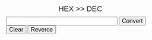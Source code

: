 <script src="javascript/main.js"></script>
<script src="javascript/Converter.js"></script>
<script src="javascript/MathBigNum.js"></script>

<style>
	body {width: 100%;}
	input {font-size: 16px;}
	.form {font-family:arial;margin: 0 auto; width: 450px;}		
	.title {font-family:arial;font-size:20px;text-align:center;margin:0 50px 10px 0;cursor:pointer;}
	#result {margin-top:5px;}
</style>
	
<div class="form">
	<div class='title' id="titleBtn">HEX >> DEC</div>
	<input type="text" id="calc" style="width:300px;"/>
	<input type="button" id="btnGo" value="Convert" onclick="toDec()"/> 
	<div>
		<input type="button" value="Clear" onclick="clearText()"/> 
		<input type="button" value="Reverce" onclick="reverce()"/> 
	</div>			
	<div id="result">			
	</div>
</div>		
	
